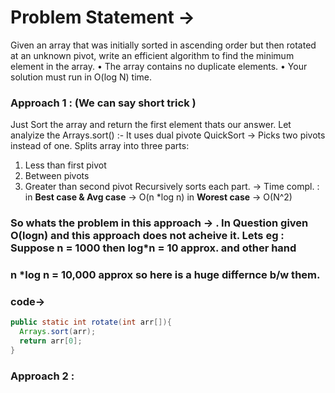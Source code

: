 #  Problem Statement ->
Given an array that was initially sorted in ascending order but then rotated at an unknown
pivot, write an efficient algorithm to find the minimum element in the array.
• The array contains no duplicate elements.
• Your solution must run in O(log N) time.

### Approach 1 : (We can say short trick ) 
Just Sort the array and return the first element thats our answer.
Let analyize the Arrays.sort() :- It uses dual pivote QuickSort -> 
Picks two pivots instead of one.
Splits array into three parts:
1. Less than first pivot
2. Between pivots
3. Greater than second pivot
Recursively sorts each part.
-> Time compl. : in **Best case & Avg case** -> O(n *log n)
                 in **Worest case** -> O(N^2)
### So whats the problem in this approach -> . In Question  given O(logn) and this approach does not acheive  it. Lets eg : Suppose n = 1000 then log*n = 10 approx. and other hand
###  n *log n = 10,000 approx so here is a huge differnce b/w them.
### code->
```java
public static int rotate(int arr[]){
  Arrays.sort(arr);
  return arr[0];
}
```
### Approach 2 : 
  
